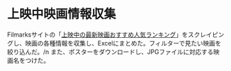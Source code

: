上映中映画情報収集
====
Filmarksサイトの「[上映中の最新映画おすすめ人気ランキング](https://filmarks.com/list/now)」をスクレイピングし、映画の各種情報を収集し、Excelにまとめた。フィルターで見たい映画を絞り込んだ。/n
また、ポスターをダウンロードし、JPGファイルに対応する映画名をつけた。


